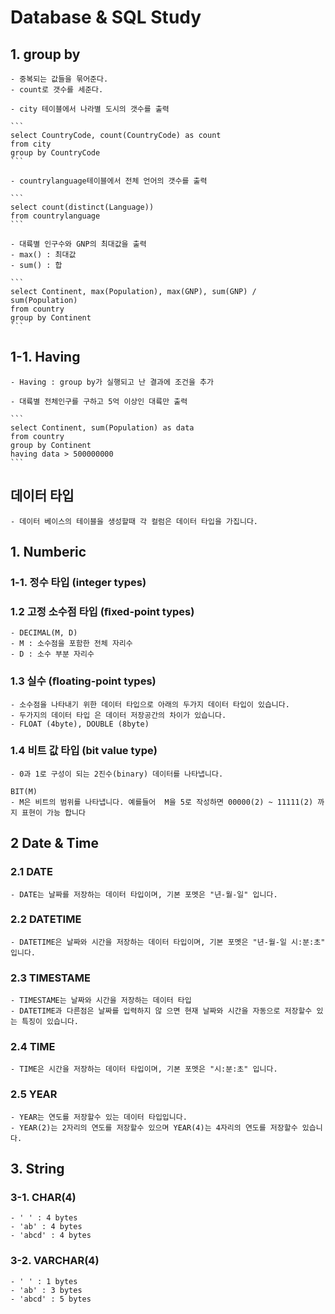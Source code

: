 # Database & SQL Study

## 1. group by
	- 중복되는 값들을 묶어준다.
	- count로 갯수를 세준다.

	- city 테이블에서 나라별 도시의 갯수를 출력

	```
	select CountryCode, count(CountryCode) as count
	from city
	group by CountryCode
	```
	
	- countrylanguage테이블에서 전체 언어의 갯수를 출력

	```
	select count(distinct(Language)) 
	from countrylanguage
	```

	- 대륙별 인구수와 GNP의 최대값을 출력
	- max() : 최대값
	- sum() : 합

	```
	select Continent, max(Population), max(GNP), sum(GNP) / sum(Population)
	from country
	group by Continent
	```

## 1-1. Having
	- Having : group by가 실행되고 난 결과에 조건을 추가

	- 대륙별 전체인구를 구하고 5억 이상인 대륙만 출력

	```
	select Continent, sum(Population) as data
	from country
	group by Continent
	having data > 500000000
	```

## 데이터 타입
	- 데이터 베이스의 테이블을 생성할때 각 컬럼은 데이터 타입을 가집니다.

## 1. Numberic

### 1-1. 정수 타입 (integer types)

### 1.2 고정 소수점 타입 (ﬁxed-point types)
	- DECIMAL(M, D)
	- M : 소수점을 포함한 전체 자리수
	- D : 소수 부분 자리수

### 1.3 실수 (ﬂoating-point types)
	- 소수점을 나타내기 위한 데이터 타입으로 아래의 두가지 데이터 타입이 있습니다. 
    - 두가지의 데이터 타입 은 데이터 저장공간의 차이가 있습니다.
	- FLOAT (4byte), DOUBLE (8byte)

### 1.4 비트 값 타입 (bit value type)
	- 0과 1로 구성이 되는 2진수(binary) 데이터를 나타냅니다.

	BIT(M)
	- M은 비트의 범위를 나타냅니다. 예를들어  M을 5로 작성하면 00000(2) ~ 11111(2) 까지 표현이 가능 합니다

## 2 Date & Time

### 2.1 DATE
	- DATE는 날짜를 저장하는 데이터 타입이며, 기본 포멧은 "년-월-일" 입니다.

### 2.2 DATETIME
	- DATETIME은 날짜와 시간을 저장하는 데이터 타입이며, 기본 포멧은 "년-월-일 시:분:초" 입니다.

### 2.3 TIMESTAME
	- TIMESTAME는 날짜와 시간을 저장하는 데이터 타입 
	- DATETIME과 다른점은 날짜를 입력하지 않 으면 현재 날짜와 시간을 자동으로 저장할수 있는 특징이 있습니다.

### 2.4 TIME
	- TIME은 시간을 저장하는 데이터 타입이며, 기본 포멧은 "시:분:초" 입니다.

### 2.5 YEAR
	- YEAR는 연도를 저장할수 있는 데이터 타입입니다.
	- YEAR(2)는 2자리의 연도를 저장할수 있으며 YEAR(4)는 4자리의 연도를 저장할수 있습니다.

## 3. String

### 3-1. CHAR(4)
	- ' ' : 4 bytes
	- 'ab' : 4 bytes
	- 'abcd' : 4 bytes

### 3-2. VARCHAR(4)
	- ' ' : 1 bytes
	- 'ab' : 3 bytes
	- 'abcd' : 5 bytes